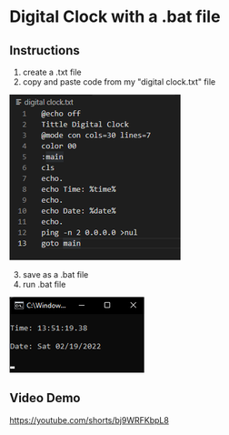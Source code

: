 # Digital Clock with a .bat file

## Instructions
1. create a .txt file
2. copy and paste code from my "digital clock.txt" file

![script](https://raw.githubusercontent.com/johnnylieu/digital_clock_with_bat_file/main/script.bmp "script")

3. save as a .bat file
4. run .bat file

![output](https://raw.githubusercontent.com/johnnylieu/digital_clock_with_bat_file/main/output.bmp "output")

## Video Demo
<https://youtube.com/shorts/bj9WRFKbpL8>